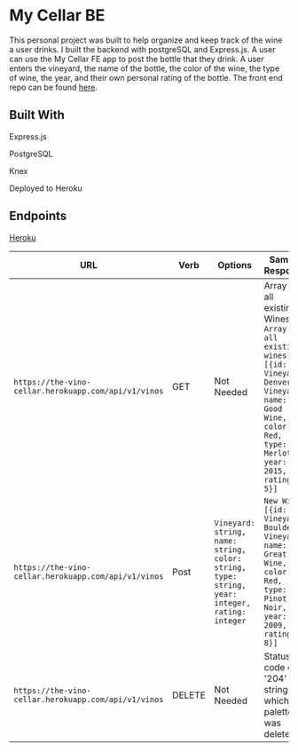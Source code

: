 # My Cellar BE

This personal project was built to help organize and keep track of the wine a user drinks. I built the backend with postgreSQL and Express.js. A user can use the My Cellar FE app to post the bottle that they drink. A user enters the vineyard, the name of the bottle, the color of the wine, the type of wine, the year, and their own personal rating of the bottle. The front end repo can be found [here](https://github.com/colbyallen012/my-cellar-fe).

## Built With

Express.js 

PostgreSQL

Knex

Deployed to Heroku

## Endpoints 

[Heroku](https://the-vino-cellar.herokuapp.com/)

URL|Verb|Options|Sample Response
---|---|---|---
`https://the-vino-cellar.herokuapp.com/api/v1/vinos` | GET | Not Needed | Array of all existing Wines `Array of all existing wines:[{id: 1, Vineyard: Denver Vineyard, name: Good Wine, color: Red, type: Merlot, year: 2015, rating: 5}]` 
`https://the-vino-cellar.herokuapp.com/api/v1/vinos	` | Post | `Vineyard: string, name: string, color: string, type: string, year: integer, rating: integer` | `New Wine:[{id: 1, Vineyard: Boulder Vineyard, name: Great Wine, color: Red, type: Pinot Noir, year: 2009, rating: 8}]`
`https://the-vino-cellar.herokuapp.com/api/v1/vinos	` | DELETE | Not Needed | Status code of '204' and string of which palette was deleted.
